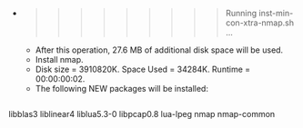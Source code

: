 * >>>>>>>>> Running inst-min-con-xtra-nmap.sh ...
  * After this operation, 27.6 MB of additional disk space will be used.
  * Install nmap.
  * Disk size = 3910820K. Space Used = 34284K. Runtime = 00:00:00:02.
  * The following NEW packages will be installed:
  ```bash
libblas3 liblinear4 liblua5.3-0 libpcap0.8 lua-lpeg
nmap nmap-common
  ```
